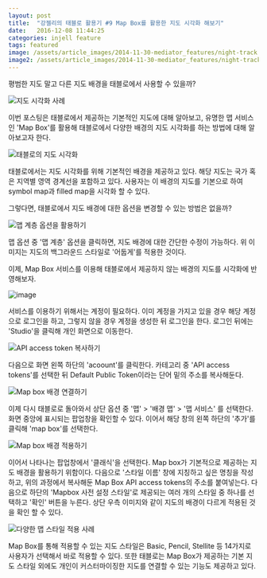 ```yaml
---
layout: post
title:  "강젤리의 태블로 활용기 #9 Map Box를 활용한 지도 시각화 해보기"
date:   2016-12-08 11:44:25
categories: injell feature
tags: featured
image: /assets/article_images/2014-11-30-mediator_features/night-track.JPG
image2: /assets/article_images/2014-11-30-mediator_features/night-track-mobile.JPG
---
```


평범한 지도 말고 다른 지도 배경을 태블로에서 사용할 수 있을까?

![지도 시각화 사례](https://cloud.githubusercontent.com/assets/10662638/21036452/4a588bcc-be09-11e6-8778-ed1a793cc59a.png)

이번 포스팅은 태블로에서 제공하는 기본적인 지도에 대해 알아보고, 유명한 맵 서비스인 'Map Box'를 활용해 태블로에서 다양한 배경의 지도 시각화를 하는 방법에 대해 알아보고자 한다.

![태블로의 지도 시각화](https://cloud.githubusercontent.com/assets/10662638/21036555/03817190-be0a-11e6-8173-98db6b38566b.png)

태블로에서는 지도 시각화를 위해 기본적인 배경을 제공하고 있다. 해당 지도는 국가 혹은 지역별 영역 경계선을 포함하고 있다. 사용자는 이 배경의 지도를 기본으로 하여 symbol map과 filled map을 시각화 할 수 있다.

그렇다면, 태블로에서 지도 배경에 대한 옵션을 변경할 수 있는 방법은 없을까?

![맵 계층 옵션을 활용하기](https://cloud.githubusercontent.com/assets/10662638/21036648/d536053e-be0a-11e6-9146-845c099d03ed.png)

맵 옵션 중 '맵 계층' 옵션을 클릭하면, 지도 배경에 대한 간단한 수정이 가능하다. 위 이미지는 지도의 백그라운드 스타일로 '어둡게'를 적용한 것이다.

이제, Map Box 서비스를 이용해 태블로에서 제공하지 않는 배경의 지도를 시각화에 반영해보자.

![image](https://cloud.githubusercontent.com/assets/10662638/21036809/d874d99a-be0b-11e6-9de2-149258748ccc.png)

서비스를 이용하기 위해서는 계정이 필요하다. 이미 계정을 가지고 있을 경우 해당 계정으로 로그인을 하고, 그렇지 않을 경우 계정을 생성한 뒤 로그인을 한다. 로그인 뒤에는 'Studio'을 클릭해 개인 화면으로 이동한다.

![API access token 복사하기](https://cloud.githubusercontent.com/assets/10662638/21036856/3ad1850c-be0c-11e6-9b37-6c537d6d71a8.png)

다음으로 화면 왼쪽 하단의 'acoount'를 클릭한다. 카테고리 중 'API access tokens'를 선택한 뒤 Default Public Token이라는 단어 밑의 주소를 복사해둔다.

![Map box 배경 연결하기](https://cloud.githubusercontent.com/assets/10662638/21036945/0de337c4-be0d-11e6-8dde-1bbadea7601c.png)

이제 다시 태블로로 돌아와서 상단 옵션 중 '맵' > '배경 맵' > '맵 서비스' 를 선택한다. 화면 중앙에 표시되는 팝업창을 확인할 수 있다. 이어서 해당 창의 왼쪽 하단의 '추가'를 클릭해 'map box'를 선택한다.

![Map box 배경 적용하기](https://cloud.githubusercontent.com/assets/10662638/21037033/c0bea98c-be0d-11e6-8330-0dbc874da27e.png)

이어서 나타나는 팝업창에서 '클래식'을 선택한다. Map box가 기본적으로 제공하는 지도 배경을 활용하기 위함이다. 다음으로 '스타일 이름' 창에 지칭하고 싶은 명칭을 작성하고, 위의 과정에서 복사해둔 Map Box API access tokens의 주소를 붙여넣는다. 다음으로 하단의 'Mapbox 사전 설정 스타일'로 제공되는 여러 개의 스타일 중 하나를 선택하고 '확인' 버튼을 누른다. 상단 우측 이미지와 같이 지도의 배경이 다르게 적용된 것을 확인 할 수 있다.

![다양한 맵 스타일 적용 사례](https://cloud.githubusercontent.com/assets/10662638/21037158/d033e58e-be0e-11e6-8fb2-e41d118b9d4d.png)

Map Box를 통해 적용할 수 있는 지도 스타일은 Basic, Pencil, Stellite 등 14가지로 사용자가 선택해서 바로 적용할 수 있다. 또한 태블로는 Map Box가 제공하는 기본 지도 스타일 외에도 개인이 커스터마이징한 지도를 연결할 수 있는 기능도 제공하고 있다.
